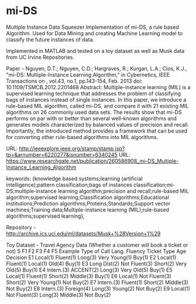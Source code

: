 # mi-DS
Multiple Instance Data Squeezer
Implementation of mi-DS, a rule based Algorithm. Used for Data Mining and creating Machine Learning model to classify the future instances of data.

Implemented in MATLAB and tested on a toy dataset as well as Musk data from UC Irvine Repositories.

Paper - 
Nguyen, D.T.; Nguyen, C.D.; Hargraves, R.; Kurgan, L.A.; Cios, K.J., "mi-DS: Multiple-Instance Learning Algorithm," in Cybernetics, IEEE Transactions on , vol.43, no.1, pp.143-154, Feb. 2013
doi: 10.1109/TSMCB.2012.2201468
Abstract: Multiple-instance learning (MIL) is a supervised learning technique that addresses the problem of classifying bags of instances instead of single instances. In this paper, we introduce a rule-based MIL algorithm, called mi-DS, and compare it with 21 existing MIL algorithms on 26 commonly used data sets. The results show that mi-DS performs on par with or better than several well-known algorithms and generates models characterized by balanced values of precision and recall. Importantly, the introduced method provides a framework that can be used for converting other rule-based algorithms into MIL algorithms.

URL: http://ieeexplore.ieee.org/stamp/stamp.jsp?tp=&arnumber=6220277&isnumber=6340245
URL: https://www.researchgate.net/publication/260586908_mi-DS_Multiple-Instance_Learning_Algorithm

keywords: {knowledge based systems;learning (artificial intelligence);pattern classification;bags of instances classification;mi-DS;multiple-instance learning algorithm;precision and recall;rule-based MIL algorithm;supervised learning;Classification algorithms;Educational institutions;Prediction algorithms;Proteins;Standards;Support vector machines;Training data;Multiple-instance learning (MIL);rule-based algorithms;supervised learning},

Repository - 
http://archive.ics.uci.edu/ml/datasets/Musk+%28Version+1%29

Toy Dataset - Travel Agency Data (Whether a customer will book a ticket or not)
S	F1	F2	F3	F4	F5
Example	Type of Call	Lang. Fluency	Ticket Type	Age	Decision
E1	Local(1)	Fluent(1)	Long(3)	Very Young(1)	Buy(1)
E2	Local(1)	Fluent(1)	Local(1)	Old(4)	Buy(1)
E3	Long Dist(2)	Not Fluent(3)	Short(2)	Very Old(5)	Buy(1)
E4	Intern.(3)	ACCENT(2)	Long(3)	Very Old(5)	Buy(1)
E5	Local(1)	Fluent(1)	Short(2)	Middle(3)	Buy(1)
E6	Local(1)	Not Fluent(3)	Short(2)	Very Young(1)	Not Buy(2)
E7	Intern.(3)	Fluent(1)	Short(2)	Middle(3)	Not Buy(2)
E8	Intern.(3)	Foreign(4)	Long(3)	Young(2)	Not Buy(2)
E9	Local(1)	Not Fluent(3)	Long(3)	Middle(3)	Not Buy(2)
